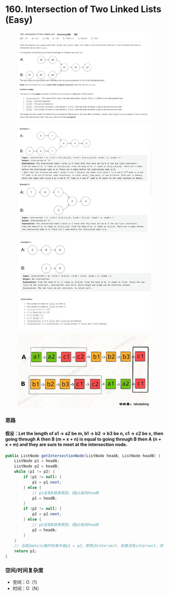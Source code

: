 # 160. Intersection of Two Linked Lists (Easy)

<figure><img src="../../../.gitbook/assets/image (66).png" alt=""><figcaption></figcaption></figure>

<figure><img src="../../../.gitbook/assets/image (110).png" alt=""><figcaption></figcaption></figure>

<figure><img src="../../../.gitbook/assets/image (76).png" alt=""><figcaption></figcaption></figure>

<figure><img src="../../../.gitbook/assets/image (68).png" alt=""><figcaption></figcaption></figure>

### 思路

#### 假设：Let the length of a1 -> a2 be m, b1 -> b2 -> b3 be n, c1 -> c2 be x, then going through A then B (m + x + n) is equal to going through B then A (n + x + m) and they are sure to meet at the intersection node.

```java
public ListNode getIntersectionNode(ListNode headA, ListNode headB) {
    ListNode p1 = headA;
    ListNode p2 = headB;
    while (p1 != p2) {
        if (p1 != null) {
            p1 = p1.next;
        } else {
            // p1走到A链表尾部，把p1指向headB
            p1 = headB;
        }
        if (p2 != null) {
            p2 = p2.next;
        } else {
            // p2走到B链表尾部，把p2指向headA
            p2 = headA;
        }
    }
    // 当跳出while循环的条件是p1 = p2，即两点intersect，如果没有intersect，则也会返回null
    return p1;
}
```

### 空间/时间复杂度

* 空间：O（1）
* 时间：O（N）
